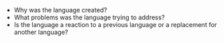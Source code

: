   * Why was the language created?
  * What problems was the language trying to address?
  * Is the language a reaction to a previous language or a replacement for another language?
